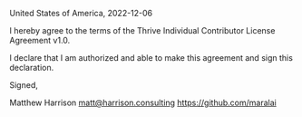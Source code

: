 United States of America, 2022-12-06

I hereby agree to the terms of the Thrive Individual Contributor License
Agreement v1.0.

I declare that I am authorized and able to make this agreement and sign this
declaration.

Signed,

Matthew Harrison matt@harrison.consulting https://github.com/maralai